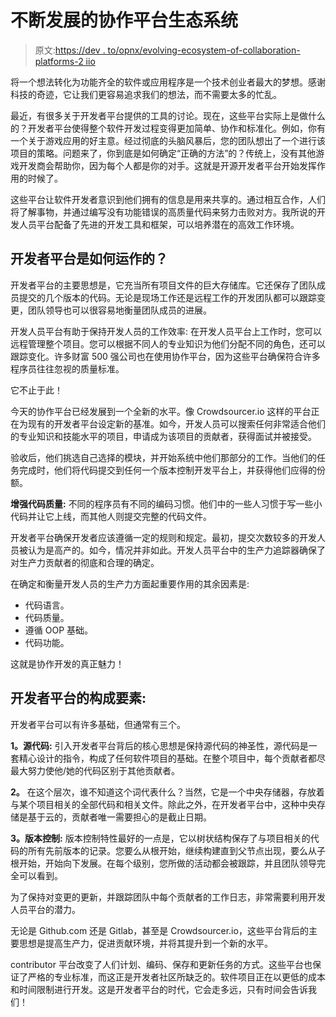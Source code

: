 # 不断发展的协作平台生态系统

> 原文:[https://dev . to/opnx/evolving-ecosystem-of-collaboration-platforms-2 iio](https://dev.to/opnx/evolving-ecosystem-of-collaboration-platforms-2iio)

将一个想法转化为功能齐全的软件或应用程序是一个技术创业者最大的梦想。感谢科技的奇迹，它让我们更容易追求我们的想法，而不需要太多的忙乱。

最近，有很多关于开发者平台提供的工具的讨论。现在，这些平台实际上是做什么的？开发者平台使得整个软件开发过程变得更加简单、协作和标准化。例如，你有一个关于游戏应用的好主意。经过彻底的头脑风暴后，您的团队想出了一个进行该项目的策略。问题来了，你到底是如何确定“正确的方法”的？传统上，没有其他游戏开发商会帮助你，因为每个人都是你的对手。这就是开源开发者平台开始发挥作用的时候了。

这些平台让软件开发者意识到他们拥有的信息是用来共享的。通过相互合作，人们将了解事物，并通过编写没有功能错误的高质量代码来努力击败对方。我所说的开发人员平台配备了先进的开发工具和框架，可以培养潜在的高效工作环境。

## [](#how-does-a-developer-platform%C2%A0work)**开发者平台是如何运作的？**

开发者平台的主要思想是，它充当所有项目文件的巨大存储库。它还保存了团队成员提交的几个版本的代码。无论是现场工作还是远程工作的开发团队都可以跟踪变更，团队领导也可以很容易地衡量团队成员的进展。

开发人员平台有助于保持开发人员的工作效率:
在开发人员平台上工作时，您可以远程管理整个项目。您可以根据不同人的专业知识为他们分配不同的角色，还可以跟踪变化。许多财富 500 强公司也在使用协作平台，因为这些平台确保符合许多程序员往往忽视的质量标准。

它不止于此！

今天的协作平台已经发展到一个全新的水平。像 Crowdsourcer.io 这样的平台正在为现有的开发者平台设定新的基准。如今，开发人员可以搜索任何非常适合他们的专业知识和技能水平的项目，申请成为该项目的贡献者，获得面试并被接受。

验收后，他们挑选自己选择的模块，并开始系统中他们那部分的工作。当他们的任务完成时，他们将代码提交到任何一个版本控制开发平台上，并获得他们应得的份额。

**增强代码质量:**
不同的程序员有不同的编码习惯。他们中的一些人习惯于写一些小代码并让它上线，而其他人则提交完整的代码文件。

开发者平台确保开发者应该遵循一定的规则和规定。最初，提交次数较多的开发人员被认为是高产的。如今，情况并非如此。开发人员平台中的生产力追踪器确保了对生产力贡献者的彻底和合理的确定。

在确定和衡量开发人员的生产力方面起重要作用的其余因素是:

*   代码语言。
*   代码质量。
*   遵循 OOP 基础。
*   代码功能。

这就是协作开发的真正魅力！

## [](#constituents-of-a-developer-platform)开发者平台的构成要素:

开发者平台可以有许多基础，但通常有三个。

**1。源代码:**
引入开发者平台背后的核心思想是保持源代码的神圣性，源代码是一套精心设计的指令，构成了任何软件项目的基础。在整个项目中，每个贡献者都尽最大努力使他/她的代码区别于其他贡献者。

**2。**
在这个层次，谁不知道这个词代表什么？当然，它是一个中央存储器，存放着与某个项目相关的全部代码和相关文件。除此之外，在开发者平台中，这种中央存储是基于云的，贡献者唯一需要担心的是截止日期。

**3。版本控制:**
版本控制特性最好的一点是，它以树状结构保存了与项目相关的代码的所有先前版本的记录。您要么从根开始，继续构建直到父节点出现，要么从子根开始，开始向下发展。在每个级别，您所做的活动都会被跟踪，并且团队领导完全可以看到。

为了保持对变更的更新，并跟踪团队中每个贡献者的工作日志，非常需要利用开发人员平台的潜力。

无论是 Github.com 还是 Gitlab，甚至是 Crowdsourcer.io，这些平台背后的主要思想是提高生产力，促进贡献环境，并将其提升到一个新的水平。

contributor 平台改变了人们计划、编码、保存和更新任务的方式。这些平台也保证了严格的专业标准，而这正是开发者社区所缺乏的。软件项目正在以更低的成本和时间限制进行开发。这是开发者平台的时代，它会走多远，只有时间会告诉我们！